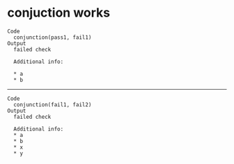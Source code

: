 # conjuction works

    Code
      conjunction(pass1, fail1)
    Output
      failed check
      
      Additional info:
      
      * a
      * b

---

    Code
      conjunction(fail1, fail2)
    Output
      failed check
      
      Additional info:
      * a
      * b
      * x
      * y

